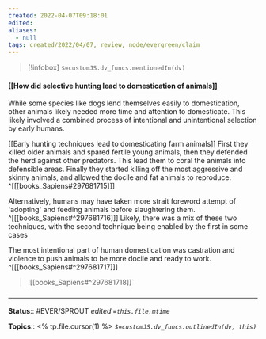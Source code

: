 ```yaml
---
created: 2022-04-07T09:18:01 
edited: 
aliases:
  - null
tags: created/2022/04/07, review, node/evergreen/claim
---
```

> [!infobox]
`$=customJS.dv_funcs.mentionedIn(dv)`

#### [[How did selective hunting lead to domestication of animals]]

While some species like dogs lend themselves easily to domestication, other animals likely needed more time and attention to domesticate.
This likely involved a combined process of intentional and unintentional selection by early humans.

[[Early hunting techniques lead to domesticating farm animals]]
First they killed older animals and spared fertile young animals, then they defended the herd against other predators. This lead them to coral the animals into defensible areas. Finally they started killing off the most aggressive and skinny animals, and allowed the docile and fat animals to reproduce.  
^[[[books_Sapiens#297681715]]]

Alternatively, humans may have taken more strait foreword attempt of 'adopting' and feeding animals before slaughtering them.
^[[[books_Sapiens#^297681716]]]
Likely, there was a mix of these two techniques, with the second technique being enabled by the first in some cases

The most intentional part of human domestication was castration and violence to push animals to be more docile and ready to work.
^[[[books_Sapiens#^297681717]]]

> ![[books_Sapiens#^297681718]]`

### <hr class="footnote"/>

**Status**:: #EVER/SPROUT
*edited `=this.file.mtime`*

**Topics**:: <% tp.file.cursor(1) %>
*`$=customJS.dv_funcs.outlinedIn(dv, this)`*
